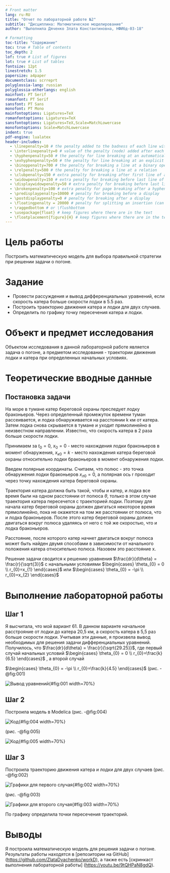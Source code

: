 ```yaml
---
# Front matter
lang: ru-RU
title: "Отчет по лабораторной работе №2"
subtitle: "Дисциплина: Математическое моделирование"
author: "Выполнила Дяченко Злата Константиновна, НФИбд-03-18"

# Formatting
toc-title: "Содержание"
toc: true # Table of contents
toc_depth: 2
lof: true # List of figures
lot: true # List of tables
fontsize: 12pt
linestretch: 1.5
papersize: a4paper
documentclass: scrreprt
polyglossia-lang: russian
polyglossia-otherlangs: english
mainfont: PT Serif
romanfont: PT Serif
sansfont: PT Sans
monofont: PT Mono
mainfontoptions: Ligatures=TeX
romanfontoptions: Ligatures=TeX
sansfontoptions: Ligatures=TeX,Scale=MatchLowercase
monofontoptions: Scale=MatchLowercase
indent: true
pdf-engine: lualatex
header-includes:
  - \linepenalty=10 # the penalty added to the badness of each line within a paragraph (no associated penalty node) Increasing the value makes tex try to have fewer lines in the paragraph.
  - \interlinepenalty=0 # value of the penalty (node) added after each line of a paragraph.
  - \hyphenpenalty=50 # the penalty for line breaking at an automatically inserted hyphen
  - \exhyphenpenalty=50 # the penalty for line breaking at an explicit hyphen
  - \binoppenalty=700 # the penalty for breaking a line at a binary operator
  - \relpenalty=500 # the penalty for breaking a line at a relation
  - \clubpenalty=150 # extra penalty for breaking after first line of a paragraph
  - \widowpenalty=150 # extra penalty for breaking before last line of a paragraph
  - \displaywidowpenalty=50 # extra penalty for breaking before last line before a display math
  - \brokenpenalty=100 # extra penalty for page breaking after a hyphenated line
  - \predisplaypenalty=10000 # penalty for breaking before a display
  - \postdisplaypenalty=0 # penalty for breaking after a display
  - \floatingpenalty = 20000 # penalty for splitting an insertion (can only be split footnote in standard LaTeX)
  - \raggedbottom # or \flushbottom
  - \usepackage{float} # keep figures where there are in the text
  - \floatplacement{figure}{H} # keep figures where there are in the text
---
```

# Цель работы

Построить математическую модель для выбора правильной стратегии при решении задачи о погоне.

# Задание

- Провести рассуждения и вывод дифференциальных уравнений, если скорость катера больше скорости лодки в 5.5 раз.
- Построить траекторию движения катера и лодки для двух случаев.
- Определить по графику точку пересечения катера и лодки.

# Объект и предмет исследования

Объектом исследования в данной лабораторной работе является задача о погоне, а предметом исследования - траектории движения лодки и катера при определенных начальных условиях.

# Теоретические вводные данные

## Постановка задачи

На море в тумане катер береговой охраны преследует лодку браконьеров. Через определенный промежуток времени туман рассеивается, и лодка обнаруживается на расстоянии k км от катера. Затем лодка снова скрывается в тумане и уходит прямолинейно в неизвестном направлении. Известно, что скорость катера в 2 раза больше скорости лодки.

Принимаем за $t_{0} = 0$, $x_{0} = 0$  - место нахождения лодки браконьеров в момент обнаружения, $x_{к0} = k$ - место нахождения катера береговой охраны относительно лодки браконьеров в момент обнаружения лодки.

Введем полярные координаты. Считаем, что полюс - это точка обнаружения лодки браконьеров  $x_{л0} = 0$, а полярная ось r проходит через точку нахождения катера береговой охраны.

Траектория катера должна быть такой, чтобы и катер, и лодка все время
были на одном расстоянии от полюса $\theta$, только в этом случае траектория
катера пересечется с траекторией лодки. Поэтому для начала катер береговой охраны должен двигаться некоторое время прямолинейно, пока не окажется на том же расстоянии от полюса, что и лодка браконьеров. После этого катер береговой охраны должен двигаться вокруг полюса удаляясь от него с той же скоростью, что и лодка браконьеров.

Расстояние, после которого катер начнет двигаться вокруг полюса может быть найден двумя способами в зависимости от начального положения катера относительно полюса. Назовем это расстояние x.

Решение задачи сводится к решению уравнения $\frac{dr}{d\theta} = \frac{r}{\sqrt{3}}$ с начальными условиями
$\begin{cases}
    \theta_{0} = 0 \\
    r_{0}=x_{1}
  \end{cases}$
или $\begin{cases}
    \theta_{0} = -\pi \\
    r_{0}=x_{2}
  \end{cases}$

# Выполнение лабораторной работы

## Шаг 1

Я высчитала, что мой вариант 61. В данном варианте начальное расстрояние от лодки до катера 20,5 км, а скорость катера в 5,5 раз больше скорости лодки. Учитывая эти данные, я произвела вывод необходимых для решения задачи дифференциальных уравнений. Получилось, что $\frac{dr}{d\theta} = \frac{r}{\sqrt{29.25}}$, где первый случай начальных условий
$\begin{cases}
    \theta_{0} = 0 \\
    r_{0}=\frac{k}{6.5}
  \end{cases}$
, а второй случай

$\begin{cases}
    \theta_{0} = -\pi \\
    r_{0}=\frac{k}{4.5}
  \end{cases}$
(рис. -@fig:001)

![Вывод уравнений](image/21.png){#fig:001 width=70%}

## Шаг 2

Построила модель в Modelica (рис. -@fig:004)

![Код](image/24.png){#fig:004 width=70%}

(рис. -@fig:005)

![Код](image/25.png){#fig:005 width=70%}


## Шаг 3

Построила траекторию движения катера и лодки для двух случаев (рис. -@fig:002)

![Графики для первого случая](image/22.png){#fig:002 width=70%}

 (рис. -@fig:003)

![Графики для второго случая](image/23.png){#fig:003 width=70%}

По графику определила точки пересечения траекторий.

# Выводы

Я построила математическую модель для решения задачи о погоне. Результаты работы находятся в [репозитории на GitHub] (https://github.com/ZlataDyachenko/workD), а также есть [скринкаст выполнения лабораторной работы] (https://youtu.be/9tQHPaN8gdQ).
